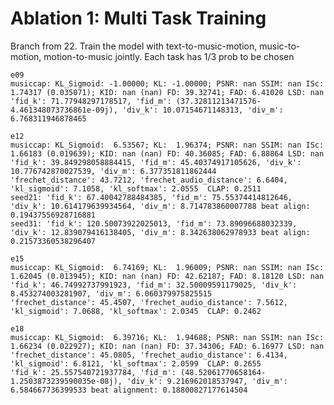 
# Ablation 1: Multi Task Training

Branch from 22. Train the model with text-to-music-motion, music-to-motion, motion-to-music jointly. Each task has 1/3 prob
to be chosen

    e09
    musiccap: KL_Sigmoid: -1.00000; KL: -1.00000; PSNR: nan SSIM: nan ISc:  1.74317 (0.035071); KID: nan (nan) FD: 39.32741; FAD: 6.41020 LSD: nan
    'fid_k': 71.77948297178517, 'fid_m': (37.32811213471576-4.461348073736861e-09j), 'div_k': 10.07154671148313, 'div_m': 6.768311946878465

    e12
    musiccap: KL_Sigmoid:  6.53567; KL:  1.96374; PSNR: nan SSIM: nan ISc:  1.66183 (0.019639); KID: nan (nan) FD: 40.36085; FAD: 6.88864 LSD: nan
    'fid_k': 39.849298058884415, 'fid_m': 45.40374917105626, 'div_k': 10.776742870027539, 'div_m': 6.377351811862444
    'frechet_distance': 43.7212, 'frechet_audio_distance': 6.6404, 'kl_sigmoid': 7.1058, 'kl_softmax': 2.0555  CLAP: 0.2511
    seed21: 'fid_k': 67.40042788484385, 'fid_m': 75.55374414812646, 'div_k': 10.614179639934564, 'div_m': 8.714783860007788 beat align: 0.19437556928716881 
    seed31: 'fid_k': 120.50073922025013, 'fid_m': 73.89096688032339, 'div_k': 12.839079416138405, 'div_m': 8.342638062978933 beat align: 0.21573360538296407

    e15
    musiccap: KL_Sigmoid:  6.74169; KL:  1.96009; PSNR: nan SSIM: nan ISc:  1.62045 (0.013945); KID: nan (nan) FD: 42.62187; FAD: 8.18120 LSD: nan
    'fid_k': 46.74992737991923, 'fid_m': 32.50009591179025, 'div_k': 8.453274003281907, 'div_m': 6.060379975825515    
    'frechet_distance': 45.4507, 'frechet_audio_distance': 7.5612, 'kl_sigmoid': 7.0688, 'kl_softmax': 2.0345  CLAP: 0.2462

    e18
    musiccap: KL_Sigmoid:  6.39716; KL:  1.94688; PSNR: nan SSIM: nan ISc:  1.66234 (0.022927); KID: nan (nan) FD: 37.34306; FAD: 6.16977 LSD: nan
    'frechet_distance': 45.0805, 'frechet_audio_distance': 6.4134, 'kl_sigmoid': 6.8121, 'kl_softmax': 2.0599  CLAP: 0.2655   
    'fid_k': 25.557540721937784, 'fid_m': (48.52061770658164-1.2503873239590035e-08j), 'div_k': 9.216962018537947, 'div_m': 6.584667736399533 beat alignment: 0.18800827177614504
